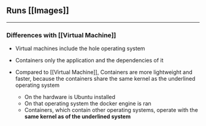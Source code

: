 ## Runs [[Images]]

---
### Differences with [[Virtual Machine]]
- Virtual machines include the hole operating system 
- Containers only the application and the dependencies of it 

- Compared to [[Virtual Machine]], Containers are more lightweight and faster, because the containers share the same kernel as the underlined operating system
	- On the hardware is Ubuntu installed 
	- On that operating system the docker engine is ran
	- Containers, which contain other operating systems, operate with the **same kernel as of the underlined system** 